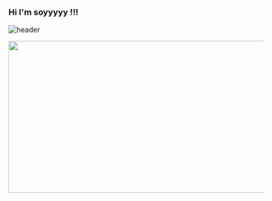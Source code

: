 ### Hi I'm soyyyyy !!!

![header](https://capsule-render.vercel.app/api?type=waving&color=auto&height=240&section=heade&text=Welcome%20to%20soyyyyy's%20GitHub%20&fontSize=40&fontAlignY=35&fontAlign=50&)
</div>

<div align="center">
  <a href="https://www.gitanimals.org/en_US?utm_medium=image&utm_source=jisooooooooooo&utm_content=farm">
    <img
      src="https://render.gitanimals.org/farms/jisooooooooooo"
      width="600"
      height="300"
    />
  </a>
</div>

<!--## 📈 Status
![Anurag's GitHub stats](https://github-readme-stats.vercel.app/api?username=soyyyyy&include_all_commits=true&show_icons=true&theme=cobalt)
-->


<!--
## 📞 Contact 
<div style="display:flex; flex-direction:row;">
    <a href="mailto:herra00783@gmai.com">
        <img src="https://img.shields.io/badge/
        Gmail-EA4335?style=for-the-badge&logo=Gmail&logoColor=white"> 
    </a>
</div><br>

## 🌱 I’m currently studying ...
<div style="display:flex; flex-direction:column; align-items:flex-start;">
        <img src="https://img.shields.io/badge/Java-007396?style=for-the-badge&logo=Java&logoColor=white"> 
        <img src="https://img.shields.io/badge/python-3776AB?style=flat-square&logo=python&logoColor=white"> 
        <img src="https://img.shields.io/badge/Django-092E20.svg?style=for-the-badge&logo=Django&logoColor=white"/> 
        <img src="https://img.shields.io/badge/linux-FCC624?style=for-the-badge&logo=linux&logoColor=black">
        <img src="https://img.shields.io/badge/oracle-F80000?style=for-the-badge&logo=oracle&logoColor=white"> 
        <img src="https://img.shields.io/badge/mysql-4479A1?style=for-the-badge&logo=mysql&logoColor=white">
        <img src="https://img.shields.io/badge/html5-E34F26?style=flat-square&logo=html5&logoColor=white"> 
        <img src="https://img.shields.io/badge/css-1572B6?style=flat-square&logo=css3&logoColor=white"> 
        <img src="https://img.shields.io/badge/javascript-F7DF1E?style=flat-square&logo=javascript&logoColor=black"> 
        <img src="https://img.shields.io/badge/React-61DAFB.svg?style=for-the-badge&logo=React&logoColor=white"/> 

</div><br><br>


## 🛠 Tools 
<div style="display:flex; flex-direction:column; align-items:flex-start;">
  <img src="https://img.shields.io/badge/Visual%20Studio%20Code-007ACC.svg?&style=for-thebadge&logo=Visual%20Studio%20Code&logoColor=white">
<img src="https://img.shields.io/badge/pycharm-000000.svg?style=for-the-badge&logo=PyCharm&logoColor=white"/> 
  <img src="https://img.shields.io/badge/figma-F24E1E?style=for-the-badge&logo=figma&logoColor=white">
  <img src="https://img.shields.io/badge/github-181717?style=for-the-badge&logo=github&logoColor=white">
        
</div><br><br>
-->
    
